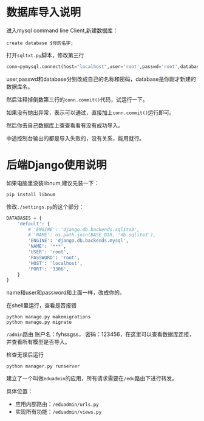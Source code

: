 # 数据库导入说明

进入mysql command line Client,新建数据库：

```
create database $你的名字;
```

打开`sqltxt.py`脚本，修改第三行

```python
conn=pymysql.connect(host="localhost",user='root',passwd='root',database='jwsys',port=3306,use_unicode=True, charset="utf8")
```

user,passwd和database分别改成自己的名称和密码，database是你刚才新建的数据库名。

然后注释掉倒数第三行的`conn.commit()`代码，试运行一下。

如果没有抛出异常，表示可以通过，直接加上`conn.commit()`运行即可。

然后你去自己数据库上查查看看有没有成功导入。

中途控制台输出的都是导入失败的，没有关系，能用就行。

# 后端Django使用说明

如果电脑里没装libnum,建议先装一下：

```shell
pip install libnum 
```

修改`./settings.py`的这个部分：

```python
DATABASES = {
    'default': {
        # 'ENGINE': 'django.db.backends.sqlite3',
        # 'NAME': os.path.join(BASE_DIR, 'db.sqlite3'),
        'ENGINE': 'django.db.backends.mysql',
        'NAME': '***',
        'USER': 'root',
        'PASSWORD': 'root',
        'HOST': 'localhost',
        'PORT': '3306',
    }
}
```

name和user和password和上面一样，改成你的。

在shell里运行，查看是否报错

```shell
python manage.py makemigrations
python manage.py migrate
```

`/admin`路由 账户名：fyhssgss， 密码：123456，在这里可以查看数据库连接，并查看所有模型是否导入。

检查无误后运行

```shell
python manager.py runserver
```

建立了一个叫做`eduadmin`的应用，所有请求需要在`/edu`路由下进行转发。

具体位置：

- 应用内部路由：`/eduadmin/urls.py`
- 实现所有功能：`/eduadmin/views.py`

